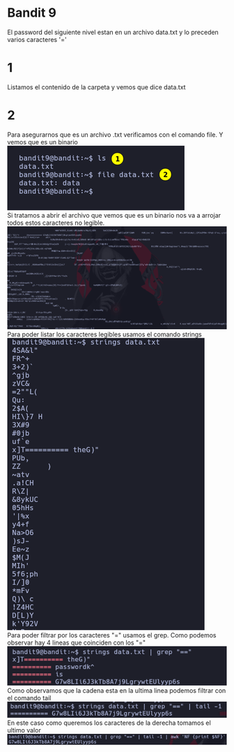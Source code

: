 # Bandit 9

El password del siguiente nivel estan en un archivo data.txt y lo preceden varios caracteres '='

# 1 
Listamos el contenido de la carpeta y vemos que dice data.txt
# 2
Para asegurarnos que es un archivo .txt verificamos con el comando file. Y vemos que es un binario
![label text](imgs/01.png)\
Si tratamos a abrir el archivo que vemos que es un binario nos va a arrojar todos estos caracteres no legible.\
![label text](imgs/02.png)\
Para poder listar los caracteres legibles usamos el comando strings\
![label text](imgs/03.png)\
Para poder filtrar por los caracteres "=" usamos el grep. Como podemos observar hay 4 lineas que coinciden con los "="\
![label text](imgs/04.png)\
Como observamos que la cadena esta en la ultima linea podemos filtrar con el comando tail\
![label text](imgs/05.png)\
En este caso como queremos los caracteres de la derecha tomamos el ultimo valor\
![label text](imgs/06.png)
